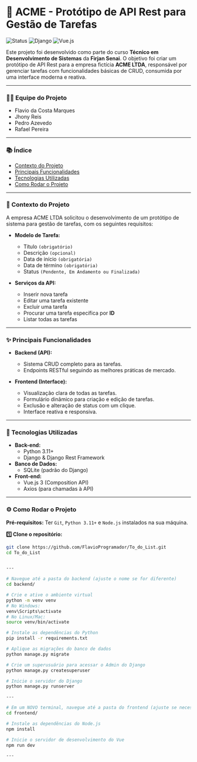 # 📝 ACME - Protótipo de API Rest para Gestão de Tarefas

![Status](https://img.shields.io/badge/status-concluído-green)
![Django](https://img.shields.io/badge/Django-092E20?style=for-the-badge&logo=django&logoColor=green)
![Vue.js](https://img.shields.io/badge/Vue.js-35495E?style=for-the-badge&logo=vue.js&logoColor=4FC08D)

Este projeto foi desenvolvido como parte do curso **Técnico em Desenvolvimento de Sistemas** da **Firjan Senai**. O objetivo foi criar um protótipo de API Rest para a empresa fictícia **ACME LTDA**, responsável por gerenciar tarefas com funcionalidades básicas de CRUD, consumida por uma interface moderna e reativa.

---

### 👨‍💻 Equipe do Projeto
- Flavio da Costa Marques
- Jhony Reis
- Pedro Azevedo
- Rafael Pereira

---

### 📚 Índice

- [Contexto do Projeto](#-contexto-do-projeto)
- [Principais Funcionalidades](#-principais-funcionalidades)
- [Tecnologias Utilizadas](#-tecnologias-utilizadas)
- [Como Rodar o Projeto](#-como-rodar-o-projeto)

---

### 🎯 Contexto do Projeto

A empresa ACME LTDA solicitou o desenvolvimento de um protótipo de sistema para gestão de tarefas, com os seguintes requisitos:

- **Modelo de Tarefa:**
  - Título `(obrigatório)`
  - Descrição `(opcional)`
  - Data de início `(obrigatória)`
  - Data de término `(obrigatória)`
  - Status `(Pendente, Em Andamento ou Finalizada)`

- **Serviços da API:**
  - Inserir nova tarefa
  - Editar uma tarefa existente
  - Excluir uma tarefa
  - Procurar uma tarefa específica por **ID**
  - Listar todas as tarefas

---

### ✨ Principais Funcionalidades

- **Backend (API):**
  - Sistema CRUD completo para as tarefas.
  - Endpoints RESTful seguindo as melhores práticas de mercado.

- **Frontend (Interface):**
  - Visualização clara de todas as tarefas.
  - Formulário dinâmico para criação e edição de tarefas.
  - Exclusão e alteração de status com um clique.
  - Interface reativa e responsiva.

---

### 🚀 Tecnologias Utilizadas

- **Back-end:**
  - Python 3.11+
  - Django & Django Rest Framework
- **Banco de Dados:**
  - SQLite (padrão do Django)
- **Front-end:**
  - Vue.js 3 (Composition API)
  - Axios (para chamadas à API)

---

### ⚙️ Como Rodar o Projeto

**Pré-requisitos:** Ter `Git`, `Python 3.11+` e `Node.js` instalados na sua máquina.

**1️⃣ Clone o repositório:**
```bash
git clone https://github.com/FlavioProgramador/To_do_List.git
cd To_do_List


---

# Navegue até a pasta do backend (ajuste o nome se for diferente)
cd backend/

# Crie e ative o ambiente virtual
python -m venv venv
# No Windows:
venv\Scripts\activate
# No Linux/Mac:
source venv/bin/activate

# Instale as dependências do Python
pip install -r requirements.txt

# Aplique as migrações do banco de dados
python manage.py migrate

# Crie um superusuário para acessar o Admin do Django
python manage.py createsuperuser

# Inicie o servidor do Django
python manage.py runserver

---

# Em um NOVO terminal, navegue até a pasta do frontend (ajuste se necessário)
cd frontend/

# Instale as dependências do Node.js
npm install

# Inicie o servidor de desenvolvimento do Vue
npm run dev

---
